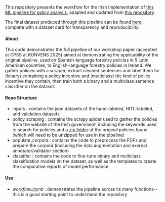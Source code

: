 This repository presents the workflow for the Irish implementation of [this ML pipeline for policy analysis](https://www.sciencedirect.com/science/article/pii/S1389934121002306), adapted and updated from [this repository](https://github.com/wri-dssg-omdena/policy-data-analyzer).

The final dataset produced through this pipeline can be found [here](https://huggingface.co/datasets/mawaskow/irish_forestry_incentives), complete with a dataset card for transparency and reproducibility.

#### About

This code demonstrates the full pipeline of our workshop paper (accepted at CPSS at KONVENS 2025) aimed at demonstrating the applicability of the original pipeline, used on Spanish-language forestry policies in 5 Latin American countries, to English-language forestry policies in Ireland. We gather policies with a scraper, extract cleaned sentences and label them for (binary) containing a policy incentive and (multiclass) the kind of policy incentive they contain, then train both a binary and a multiclass sentence classifier on the dataset.

#### Repo Structure
- inputs : contains the json datasets of the hand-labeled, HITL-labeled, and validation datasets
- policy_scraping : contains the scrapy spider used to gather the policies from the website of the Irish government, including the keywords used to search for policies and a [zip folder](https://github.com/mawaskow/policy-classifier/blob/main/policy_scraping/policy_scraping/outputs/forestry/full.zip) of the original policies found (which will need to be unzipped for use in the pipeline)
- populate_corpora : contains the code to preprocess the PDFs and prepare the corpora (including the data augmentation and exernal annotator/validator section)
- classifier : contains the code to fine-tune binary and multiclass classification models on the dataset, as well as the templates to create the comparative reports of model performance

#### Use
- *workflow.ipynb* : demonstrates the pipeline across its many functions-- this is a good starting point to understand the repository